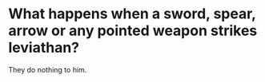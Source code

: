 # What happens when a sword, spear, arrow or any pointed weapon strikes leviathan?

They do nothing to him.
